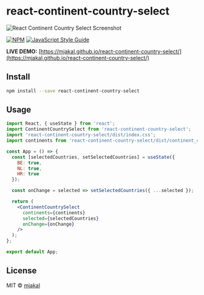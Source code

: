 # react-continent-country-select

![React Continent Country Select Screenshot](https://i.ibb.co/FmKrGMJ/react-continent-country-select.png)

[![NPM](https://img.shields.io/npm/v/react-continent-country-select.svg)](https://www.npmjs.com/package/react-continent-country-select) [![JavaScript Style Guide](https://img.shields.io/badge/code_style-standard-brightgreen.svg)](https://standardjs.com)

**LIVE DEMO:** [https://mjakal.github.io/react-continent-country-select/](https://mjakal.github.io/react-continent-country-select/)

## Install

```bash
npm install --save react-continent-country-select
```

## Usage

```jsx
import React, { useState } from 'react';
import ContinentCountrySelect from 'react-continent-country-select';
import 'react-continent-country-select/dist/index.css';
import continents from 'react-continent-country-select/dist/continent_countries.json';

const App = () => {
  const [selectedCountries, setSelectedCountries] = useState({
    BE: true,
    NL: true,
    HR: true
  });

  const onChange = selected => setSelectedCountries({ ...selected });

  return (
    <ContinentCountrySelect
      continents={continents}
      selected={selectedCountries}
      onChange={onChange}
    />
  );
};

export default App;
```

## License

MIT © [mjakal](https://github.com/mjakal)
